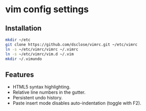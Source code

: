 vim config settings
===================

Installation
------------

```bash
mkdir ~/etc
git clone https://github.com/dsclose/vimrc.git ~/etc/vimrc
ln -s ~/etc/vimrc/vimrc ~/.vimrc
ln -s ~/etc/vimrc/vim.d ~/.vim
mkdir ~/.vimundo
```

Features
--------

* HTML5 syntax highlighting.
* Relative line numbers in the gutter.
* Persistent undo history.
* Paste insert mode disables auto-indentation (toggle with F2).

